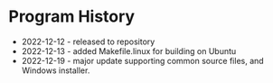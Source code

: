 # Program History
 - 2022-12-12 - released to repository
 - 2022-12-13 - added Makefile.linux for building on Ubuntu
 - 2022-12-19 - major update supporting common source files, and Windows installer.
